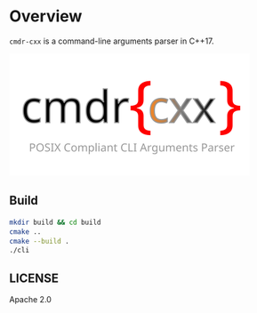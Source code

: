 # Overview

`cmdr-cxx` is a command-line arguments parser in C++17.

<img src="logo-wide.svg" float="right">

## Build

```bash
mkdir build && cd build
cmake ..
cmake --build .
./cli
```

## LICENSE

Apache 2.0
